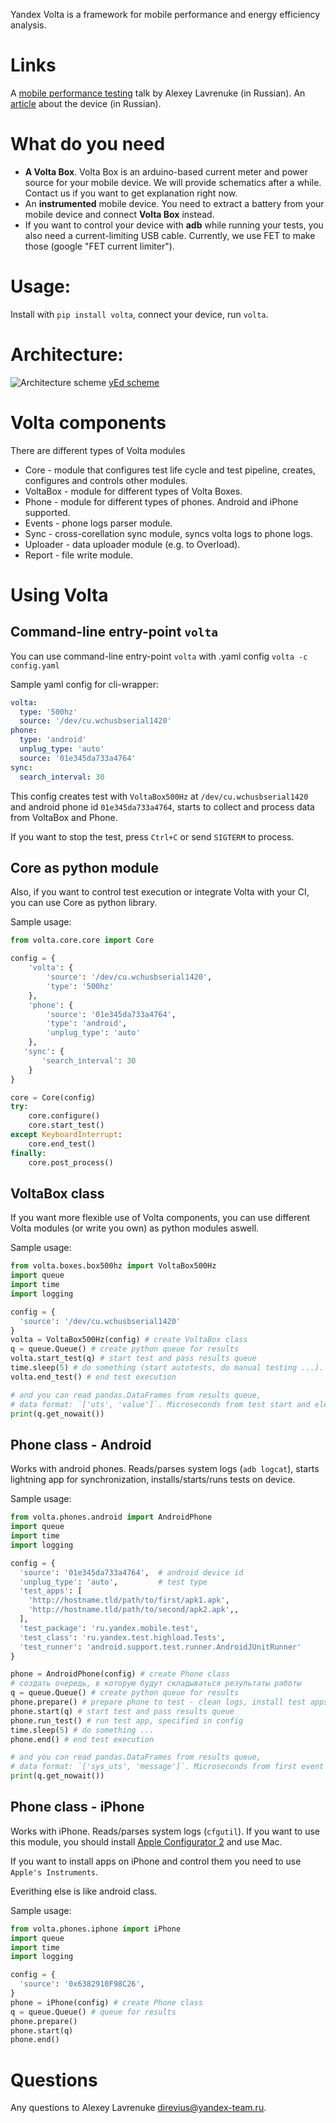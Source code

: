 Yandex Volta is a framework for mobile performance and energy efficiency analysis.


# Links
A [mobile performance testing](https://www.youtube.com/watch?v=zcTG2PzXD3s) talk by Alexey Lavrenuke (in Russian).
An [article](https://habrahabr.ru/company/yandex/blog/311046/) about the device (in Russian).


# What do you need
* **A Volta Box**. Volta Box is an arduino-based current meter and power source for your mobile device. We will provide schematics after a while. Contact us if you want to get explanation right now.
* An **instrumented** mobile device. You need to extract a battery from your mobile device and connect **Volta Box** instead.
* If you want to control your device with **adb** while running your tests, you also need a current-limiting USB cable. Currently, we use FET to make those (google "FET current limiter").


# Usage:  
Install with ```pip install volta```, connect your device, run ```volta```.


# Architecture:
![Architecture scheme](/docs/architecture.png)
[yEd scheme](/docs/architecture.graphml)


# Volta components
There are different types of Volta modules
* Core - module that configures test life cycle and test pipeline, creates, configures and controls other modules.
* VoltaBox - module for different types of Volta Boxes.
* Phone - module for different types of phones. Android and iPhone supported.
* Events - phone logs parser module.
* Sync - cross-corellation sync module, syncs volta logs to phone logs.
* Uploader - data uploader module (e.g. to Overload).
* Report - file write module.


# Using Volta


## Command-line entry-point `volta`
You can use command-line entry-point `volta` with .yaml config
`volta -c config.yaml`

Sample yaml config for cli-wrapper:
```yaml
volta:
  type: '500hz'
  source: '/dev/cu.wchusbserial1420'
phone:
  type: 'android'
  unplug_type: 'auto'
  source: '01e345da733a4764'
sync:
  search_interval: 30
```
This config creates test with `VoltaBox500Hz` at `/dev/cu.wchusbserial1420` and android phone id `01e345da733a4764`, starts to collect and process data from VoltaBox and Phone. 

If you want to stop the test, press `Ctrl+C` or send `SIGTERM` to process. 


## Core as python module
Also, if you want to control test execution or integrate Volta with your CI, you can use Core as python library.

Sample usage:
```python
from volta.core.core import Core

config = {
    'volta': {
        'source': '/dev/cu.wchusbserial1420', 
        'type': '500hz'
    },
    'phone': {
        'source': '01e345da733a4764',
        'type': 'android',
        'unplug_type': 'auto'
    },
   'sync': {
       'search_interval': 30
    }
}

core = Core(config)
try:
    core.configure()
    core.start_test()
except KeyboardInterrupt:
    core.end_test()
finally:
    core.post_process()
```

## VoltaBox class


If you want more flexible use of Volta components, you can use different Volta modules (or write you own) as python modules aswell.

Sample usage:
```python
from volta.boxes.box500hz import VoltaBox500Hz
import queue
import time
import logging

config = {
  'source': '/dev/cu.wchusbserial1420'
}
volta = VoltaBox500Hz(config) # create VoltaBox class
q = queue.Queue() # create python queue for results
volta.start_test(q) # start test and pass results queue
time.sleep(5) # do something (start autotests, do manual testing ...). I passed 5 seconds sleep as a placeholder.
volta.end_test() # end test execution

# and you can read pandas.DataFrames from results queue, 
# data format: `['uts', 'value']`. Microseconds from test start and electrical currents value.
print(q.get_nowait()) 
```

## Phone class - Android


Works with android phones. Reads/parses system logs (`adb logcat`), starts lightning app for synchronization, installs/starts/runs tests on device.

Sample usage:
```python
from volta.phones.android import AndroidPhone
import queue
import time
import logging

config = {
  'source': '01e345da733a4764',  # android device id
  'unplug_type': 'auto',         # test type
  'test_apps': [
    'http://hostname.tld/path/to/first/apk1.apk',
    'http://hostname.tld/path/to/second/apk2.apk',,
  ],
  'test_package': 'ru.yandex.mobile.test',
  'test_class': 'ru.yandex.test.highload.Tests',
  'test_runner': 'android.support.test.runner.AndroidJUnitRunner'
}

phone = AndroidPhone(config) # create Phone class
# создать очередь, в которую будут складываться результаты работы
q = queue.Queue() # create python queue for results
phone.prepare() # prepare phone to test - clean logs, install test apps and install volta's `lightning` app for synchronization
phone.start(q) # start test and pass results queue
phone.run_test() # run test app, specified in config
time.sleep(5) # do something ...
phone.end() # end test execution

# and you can read pandas.DataFrames from results queue, 
# data format: `['sys_uts', 'message']`. Microseconds from first event in phone log and message.
print(q.get_nowait())
```

## Phone class - iPhone


Works with iPhone. Reads/parses system logs (`cfgutil`). If you want to use this module, you should install [Apple Configurator 2](https://itunes.apple.com/us/app/apple-configurator-2/id1037126344?mt=12) and use Mac.

If you want to install apps on iPhone and control them you need to use `Apple's Instruments`.

Everithing else is like android class.

Sample usage:
```python
from volta.phones.iphone import iPhone
import queue
import time
import logging

config = {
  'source': '0x6382910F98C26', 
}
phone = iPhone(config) # create Phone class
q = queue.Queue() # queue for results
phone.prepare()
phone.start(q) 
phone.end()
```

# Questions
Any questions to Alexey Lavrenuke <direvius@yandex-team.ru>.

